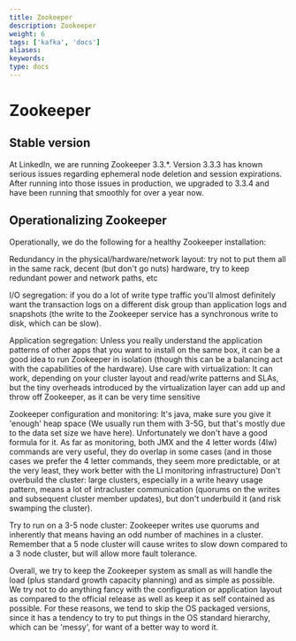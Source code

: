 ```yaml
---
title: Zookeeper
description: Zookeeper
weight: 6
tags: ['kafka', 'docs']
aliases: 
keywords: 
type: docs
---
```


# Zookeeper

## Stable version

At LinkedIn, we are running Zookeeper 3.3.*. Version 3.3.3 has known serious issues regarding ephemeral node deletion and session expirations. After running into those issues in production, we upgraded to 3.3.4 and have been running that smoothly for over a year now. 

## Operationalizing Zookeeper

Operationally, we do the following for a healthy Zookeeper installation: 

Redundancy in the physical/hardware/network layout: try not to put them all in the same rack, decent (but don't go nuts) hardware, try to keep redundant power and network paths, etc 

I/O segregation: if you do a lot of write type traffic you'll almost definitely want the transaction logs on a different disk group than application logs and snapshots (the write to the Zookeeper service has a synchronous write to disk, which can be slow). 

Application segregation: Unless you really understand the application patterns of other apps that you want to install on the same box, it can be a good idea to run Zookeeper in isolation (though this can be a balancing act with the capabilities of the hardware). Use care with virtualization: It can work, depending on your cluster layout and read/write patterns and SLAs, but the tiny overheads introduced by the virtualization layer can add up and throw off Zookeeper, as it can be very time sensitive 

Zookeeper configuration and monitoring: It's java, make sure you give it 'enough' heap space (We usually run them with 3-5G, but that's mostly due to the data set size we have here). Unfortunately we don't have a good formula for it. As far as monitoring, both JMX and the 4 letter words (4lw) commands are very useful, they do overlap in some cases (and in those cases we prefer the 4 letter commands, they seem more predictable, or at the very least, they work better with the LI monitoring infrastructure) Don't overbuild the cluster: large clusters, especially in a write heavy usage pattern, means a lot of intracluster communication (quorums on the writes and subsequent cluster member updates), but don't underbuild it (and risk swamping the cluster). 

Try to run on a 3-5 node cluster: Zookeeper writes use quorums and inherently that means having an odd number of machines in a cluster. Remember that a 5 node cluster will cause writes to slow down compared to a 3 node cluster, but will allow more fault tolerance. 

Overall, we try to keep the Zookeeper system as small as will handle the load (plus standard growth capacity planning) and as simple as possible. We try not to do anything fancy with the configuration or application layout as compared to the official release as well as keep it as self contained as possible. For these reasons, we tend to skip the OS packaged versions, since it has a tendency to try to put things in the OS standard hierarchy, which can be 'messy', for want of a better way to word it. 
